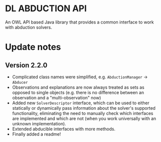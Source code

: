 # DL ABDUCTION API

An OWL API based Java library that provides a common interface to work with abduction solvers. 

# Update notes

## Version 2.2.0

 - Complicated class names were simplified, e.g. `AbductionManager` → `Abducer`
 - Observations and explanations are now always treated as sets as opposed to single objects (e.g. there is no difference between an observation and a "multi-observation" now)
 - Added new `SolverDescriptor` interface, which can be used to either statically or dynamically pass information about the solver's supported functionality, eliminating the need to manually check which interfaces are implemented and which are not (when you work universally with an unknown implementation).
 - Extended abducible interfaces with more methods.
 - Finally added a readme!
